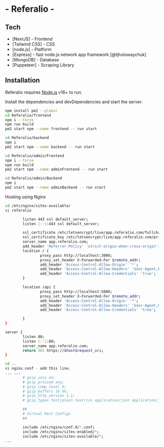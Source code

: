 # - Referalio -

## Tech

- [NextJS] - Frontend
- [Tailwind CSS] - CSS
- [node.js] - Platform
- [Express] - fast node.js network app framework [@tjholowaychuk]
- [MongoDB] - Database
- [Puppeteer] - Scraping Library

## Installation

Referalio requires [Node.js](https://nodejs.org/) v16+ to run.

Install the dependencies and devDependencies and start the server.

```sh
npm install pm2 --global
cd Referalio/frontend
npm i --force
npm run build
pm2 start npm --name frontend -- run start

cd Referalio/backend
npm i
pm2 start npm --name backend -- run start

cd Referalio/admin/Frontend
npm i --force
npm run build
pm2 start npm --name adminFrontend -- run start

cd Referalio/admin/Backend
npm i
pm2 start npm --name adminBackend -- run start
```

Hosting using Nginx

```sh
cd /etc/nginx/sites-available/
vi referalio

        listen 443 ssl default_server;
        listen [::]:443 ssl default_server;

        ssl_certificate /etc/letsencrypt/live/app.referalio.com/fullchain.pem;
        ssl_certificate_key /etc/letsencrypt/live/app.referalio.com/privkey.pem;
        server_name app.referalio.com;
        add_header 'Referrer-Policy' 'strict-origin-when-cross-origin';
        location / {
                proxy_pass http://localhost:3000;
                proxy_set_header X-Forwarded-For $remote_addr;
                add_header 'Access-Control-Allow-Origin' '*';
                add_header 'Access-Control-Allow-Headers' 'User-Agent,Keep-Alive,Content-Type';
                add_header 'Access-Control-Allow-Credentials' 'true';
        }

        location /api {
                proxy_pass http://localhost:5000;
                proxy_set_header X-Forwarded-For $remote_addr;
                add_header 'Access-Control-Allow-Origin' '*';
                add_header 'Access-Control-Allow-Headers' 'User-Agent,Keep-Alive,Content-Type';
                add_header 'Access-Control-Allow-Credentials' 'true';

        }
}

server {
        listen 80;
        listen [::]:80;
        server_name app.referalio.com;
        return 301 https://$host$request_uri;
}

cd ..
vi nginx.conf - add this line.
... ...
        # gzip_vary on;
        # gzip_proxied any;
        # gzip_comp_level 6;
        # gzip_buffers 16 8k;
        # gzip_http_version 1.1;
        # gzip_types text/plain text/css application/json application/javascript text/xml application/xml application/xml+rss text/javascript;

        ##
        # Virtual Host Configs
        ##

        include /etc/nginx/conf.d/*.conf;
        include /etc/nginx/sites-enabled/*;
        include /etc/nginx/sites-available/*;
...
```
